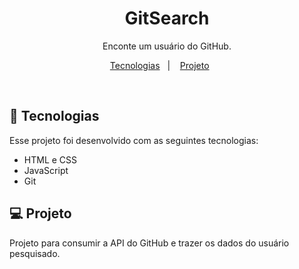 <h1 align="center">GitSearch</h1>

<p align="center">
Enconte um usuário do GitHub.
</p>

<p align="center">
  <a href="#-tecnologias">Tecnologias</a>&nbsp;&nbsp;&nbsp;|&nbsp;&nbsp;&nbsp;
  <a href="#-projeto">Projeto</a>&nbsp;&nbsp;&nbsp;&nbsp;&nbsp;&nbsp;
</p>
<br>

<!-- <p align="center">
  <img alt="" src="#" width="100%">
</p> -->

## 🚀 Tecnologias

Esse projeto foi desenvolvido com as seguintes tecnologias:

- HTML e CSS
- JavaScript
- Git

## 💻 Projeto

Projeto para consumir a API do GitHub e trazer os dados do usuário pesquisado.

<!-- ## 🖱️ Visite -->
